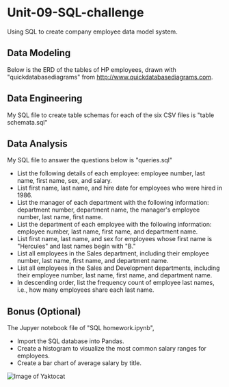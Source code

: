 # Unit-09-SQL-challenge
Using SQL to create company employee data model system.

## Data Modeling
Below is the ERD of the tables of HP employees, drawn with "quickdatabasediagrams" from http://www.quickdatabasediagrams.com.

## Data Engineering
My SQL file to create table schemas for each of the six CSV files is "table schemata.sql"


## Data Analysis
My SQL file to answer the questions below is "queries.sql"
- List the following details of each employee: employee number, last name, first name, sex, and salary.
- List first name, last name, and hire date for employees who were hired in 1986.
- List the manager of each department with the following information: department number, department name, the manager's employee number, last name, first name.
- List the department of each employee with the following information: employee number, last name, first name, and department name.
- List first name, last name, and sex for employees whose first name is "Hercules" and last names begin with "B."
- List all employees in the Sales department, including their employee number, last name, first name, and department name.
- List all employees in the Sales and Development departments, including their employee number, last name, first name, and department name.
- In descending order, list the frequency count of employee last names, i.e., how many employees share each last name.

## Bonus (Optional)
The Jupyer notebook file of "SQL homework.ipynb",
- Import the SQL database into Pandas. 
- Create a histogram to visualize the most common salary ranges for employees.
- Create a bar chart of average salary by title.


![Image of Yaktocat](https://octodex.github.com/images/yaktocat.png)


